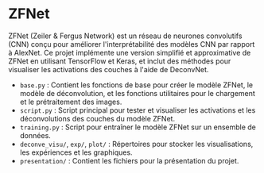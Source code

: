 # ZFNet

ZFNet (Zeiler & Fergus Network) est un réseau de neurones convolutifs (CNN) conçu pour améliorer l'interprétabilité des modèles CNN par rapport à AlexNet. 
Ce projet implémente une version simplifié et approximative de ZFNet en utilisant TensorFlow et Keras, et inclut des méthodes pour visualiser les activations des couches à l'aide de DeconvNet.

- `base.py` : Contient les fonctions de base pour créer le modèle ZFNet, le modèle de déconvolution, et les fonctions utilitaires pour le chargement et le prétraitement des images.
- `script.py` : Script principal pour tester et visualiser les activations et les déconvolutions des couches du modèle ZFNet.
- `training.py` : Script pour entraîner le modèle ZFNet sur un ensemble de données.
- `deconve_visu/`, `exp/`, `plot/` : Répertoires pour stocker les visualisations, les expériences et les graphiques.
- `presentation/` : Contient les fichiers pour la présentation du projet.

